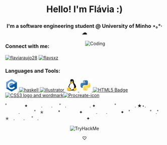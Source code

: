 <h1 align="center">Hello! I'm Flávia :)</h1>
<h3 align="center">I'm a software engineering student @ University of Minho ⋆｡°·☁︎ </h3>
<img align="right" alt="Coding" width="250" src="https://i.pinimg.com/originals/a2/b4/ae/a2b4ae4ebabcd10ff10a1581366f6df2.gif">

<h3 align="left">Connect with me:</h3>
<p align="left">
<a href="https://linkedin.com/in/flaviaraujo28" target="blank"><img align="center" src="https://raw.githubusercontent.com/rahuldkjain/github-profile-readme-generator/master/src/images/icons/Social/linked-in-alt.svg" alt="flaviaraujo28" height="30" width="40" /></a>
<a href="https://instagram.com/flavsxz" target="blank"><img align="center" src="https://raw.githubusercontent.com/rahuldkjain/github-profile-readme-generator/master/src/images/icons/Social/instagram.svg" alt="flavsxz" height="30" width="40" /></a>
</p>

<h3 align="left">Languages and Tools:</h3>
<p align="left"> <a href="https://www.cprogramming.com/" target="_blank" rel="noreferrer"> <img src="https://raw.githubusercontent.com/devicons/devicon/master/icons/c/c-original.svg" alt="c" width="40" height="40"/> </a> <a href="https://www.haskell.org/" target="_blank" rel="noreferrer"> <img src="https://upload.wikimedia.org/wikipedia/commons/1/1c/Haskell-Logo.svg" alt="haskell" width="40" height="40"/> </a> <a href="https://www.adobe.com/in/products/illustrator.html" target="_blank" rel="noreferrer"> <img src="https://www.vectorlogo.zone/logos/adobe_illustrator/adobe_illustrator-icon.svg" alt="illustrator" width="40" height="40"/> </a> <a href="https://www.linux.org/" target="_blank" rel="noreferrer"> <img src="https://raw.githubusercontent.com/devicons/devicon/master/icons/linux/linux-original.svg" alt="linux" width="40" height="40"/> </a> <a href="https://www.python.org" target="_blank" rel="noreferrer"> <img src="https://raw.githubusercontent.com/devicons/devicon/master/icons/python/python-original.svg" alt="python" width="40" height="40"/> </a> <a title="W3C, CC BY 3.0 &lt;https://creativecommons.org/licenses/by/3.0&gt;, via Wikimedia Commons" href="https://commons.wikimedia.org/wiki/File:HTML5_Badge.svg"><img width="40" alt="HTML5 Badge" src="https://upload.wikimedia.org/wikipedia/commons/thumb/3/38/HTML5_Badge.svg/512px-HTML5_Badge.svg.png"></a> <a title="Rudloff, CC BY 3.0 &lt;https://creativecommons.org/licenses/by/3.0&gt;, via Wikimedia Commons" href="https://commons.wikimedia.org/wiki/File:CSS3_logo_and_wordmark.svg"><img width="35" alt="CSS3 logo and wordmark" src="https://upload.wikimedia.org/wikipedia/commons/thumb/d/d5/CSS3_logo_and_wordmark.svg/256px-CSS3_logo_and_wordmark.svg.png"></a><a title="Procreate, CC0, via Wikimedia Commons" href="https://procreate.com/"><img width="40" alt="Procreate-icon" src="https://upload.wikimedia.org/wikipedia/commons/d/de/Procreate-icon.png"></a> </p>
˚　　　　✦　　　.　　. 　 ˚　.　　　　　 . ✦　　　 　˚　　　　 . ★⋆.
　　　.   　　˚　✭　 　　*　　 　　✦　　　.　　.　　　✦　˚ 　　　　 ˚　.˚　　　　　✭　.　　. 　 ˚　.　　　　 　　 　　　　 ✦


<p align="center"><img src="https://tryhackme-badges.s3.amazonaws.com/flaviaraujo.png" alt="TryHackMe"></p>


<p align="center">
  ♡
</p>



